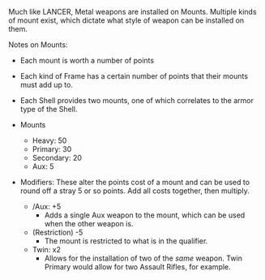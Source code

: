 Much like LANCER, Metal weapons are installed on Mounts. Multiple kinds of mount exist, which dictate what style of weapon can be installed on them.

Notes on Mounts:
- Each mount is worth a number of points
- Each kind of Frame has a certain number of points that their mounts must add up to.
- Each Shell provides two mounts, one of which correlates to the armor type of the Shell.

- Mounts
	- Heavy: 50
	- Primary: 30
	- Secondary: 20
	- Aux: 5
- Modifiers: These alter the points cost of a mount and can be used to round off a stray 5 or so points. Add all costs together, then multiply. 
	- /Aux: +5
		- Adds a single Aux weapon to the mount, which can be used when the other weapon is.
	- (Restriction) -5
		- The mount is restricted to what is in the qualifier.
	- Twin: x2
		- Allows for the installation of two of the *same* weapon. Twin Primary would allow for two Assault Rifles, for example.

